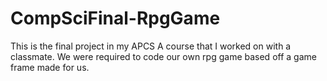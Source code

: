 # CompSciFinal-RpgGame
This is the final project in my APCS A course that I worked on with a classmate. We were required to code our own rpg game based off a game frame made for us.
